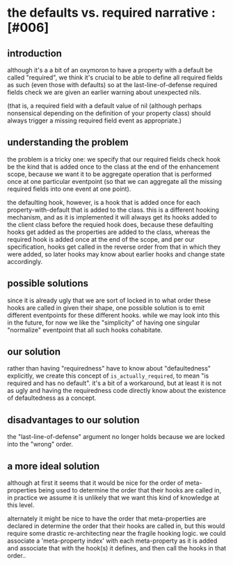 # the defaults vs. required narrative :[#006]


## introduction

although it's a a bit of an oxymoron to have a property with a default
be called "required", we think it's crucial to be able to define all required
fields as such (even those with defaults) so at the last-line-of-defense
required fields check we are given an earlier warning about unexpected nils.

(that is, a required field with a default value of nil (although perhaps
nonsensical depending on the definition of your property class) should
always trigger a missing required field event as appropriate.)


## understanding the problem

the problem is a tricky one: we specify that our required fields check hook
be the kind that is added once to the class at the end of the enhancement
scope, because we want it to be aggregate operation that is performed once
at one particular eventpoint (so that we can aggregate all the missing
required fields into one event at one point).

the defaulting hook, however, is a hook that is added once for each
property-with-default that is added to the class. this is a different
hooking mechanism, and as it is implemented it will always get its hooks
added to the client class before the requied hook does, because these
defaulting hooks get added as the properties are added to the class,
whereas the required hook is added once at the end of the scope, and per
our specification, hooks get called in the reverse order from that in
which they were added, so later hooks may know about earlier hooks and
change state accordingly.


## possible solutions

since it is already ugly that we are sort of locked in to what order these
hooks are called in given their shape, one possible solution is to emit
different eventpoints for these different hooks. while we may look
into this in the future, for now we like the "simplicity" of having one
singular "normalize" eventpoint that all such hooks cohabitate.


## our solution

rather than having "requiredness" have to know about "defaultedness"
explicitly, we create this concept of `is_actually_required`, to mean
"is required and has no default".  it's a bit of a workaround, but at
least it is not as ugly and having the requiredness code directly know
about the existence of defaultedness as a concept.


## disadvantages to our solution

the "last-line-of-defense" argument no longer holds because we are
locked into the "wrong" order.


## a more ideal solution

although at first it seems that it would be nice for the order of
meta-properties being used to determine the order that their hooks are called
in, in practice we assume it is unlikely that we want this kind of
knowledge at this level.

alternately it might be nice to have the order that meta-properties are
declared in determine the order that their hooks are called in, but this
would require some drastic re-architecting near the fragile hooking
logic. we could associate a 'meta-property index' with each
meta-property as it is added and associate that with the hook(s) it
defines, and then call the hooks in that order..
